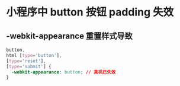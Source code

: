 # 小程序中 button 按钮 padding 失效

## -webkit-appearance 重置样式导致

```css
button,
html [type='button'],
[type='reset'],
[type='submit'] {
  -webkit-appearance: button; // 真机已失效
}
```
